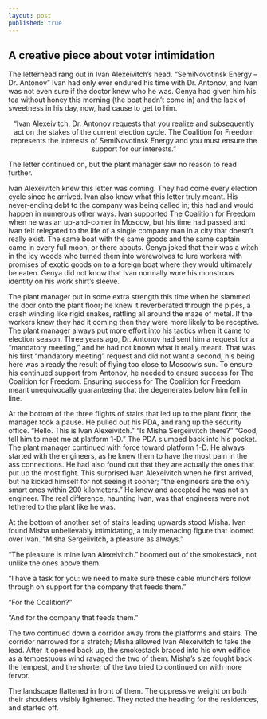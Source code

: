 ```yaml
---
layout: post
published: true
---
```

## A creative piece about voter intimidation

The letterhead rang out in Ivan Alexeivitch’s head. “SemiNovotinsk Energy – Dr. Antonov” Ivan had only ever endured his time with Dr. Antonov, and Ivan was not even sure if the doctor knew who he was. Genya had given him his tea without honey this morning (the boat hadn’t come in) and the lack of sweetness in his day, now, had cause to get to him. 

<div style="text-align:center;">“Ivan Alexeivitch, Dr. Antonov requests that you realize and subsequently act on the stakes of the current election cycle. The Coalition for Freedom represents the interests of SemiNovotinsk Energy and you must ensure the support for our interests.” </div>

The letter continued on, but the plant manager saw no reason to read further.

Ivan Alexeivitch knew this letter was coming. They had come every election cycle since he arrived. Ivan also knew what this letter truly meant. His never-ending debt to the company was being called in; this had and would happen in numerous other ways. Ivan supported The Coalition for Freedom when he was an up-and-comer in Moscow, but his time had passed and Ivan felt relegated to the life of a single company man in a city that doesn’t really exist. The same boat with the same goods and the same captain came in every full moon, or there abouts. Genya joked that their was a witch in the icy woods who turned them into werewolves to lure workers with promises of exotic goods on to a foreign boat where they would ultimately be eaten. Genya did not know that Ivan normally wore his monstrous identity on his work shirt’s sleeve. 

The plant manager put in some extra strength this time when he slammed the door onto the plant floor<nowiki>; he knew it reverberated through the pipes, </nowiki>a crash winding like rigid snakes, rattling all around the maze of metal. If the workers knew they had it coming then they were more likely to be receptive. The plant manager always put more effort into his tactics when it came to election season. Three years ago, Dr. Antonov had sent him a request for a “mandatory meeting,” and he had not known what it really meant. That was his first “mandatory meeting” request and did not want a second<nowiki>; his being here was already the result of flying to</nowiki>o close to Moscow’s sun. To ensure his continued support from Antonov, he needed to ensure success for The Coalition for Freedom. Ensuring success for The Coalition for Freedom meant unequivocally guaranteeing that the degenerates below him fell in line. 

At the bottom of the three flights of stairs that led up to the plant floor, the manager took a pause. He pulled out his PDA, and rang up the security office. “Hello. This is Ivan Alexeivitch.” “Is Misha Sergeiivitch there?” “Good, tell him to meet me at platform 1-D.” The PDA slumped back into his pocket. The plant manager continued with force toward platform 1-D. He always started with the engineers, as he knew them to have the most pain in the ass connections. He had also found out that they are actually the ones that put up the most fight. This surprised Ivan Alexeivitch when he first arrived, but he kicked himself for not seeing it sooner; “the engineers are the only smart ones within 200 kilometers.” He knew and accepted he was not an engineer. The real difference, haunting Ivan, was that engineers were not tethered to the plant like he was. 

At the bottom of another set of stairs leading upwards stood Misha. Ivan found Misha unbelievably intimidating, a truly menacing figure that loomed over Ivan. “Misha Sergeiivitch, a pleasure as always.” 

“The pleasure is mine Ivan Alexeivitch.” boomed out of the smokestack, not unlike the ones above them.

“I have a task for you: we need to make sure these cable munchers follow through on support for the company that feeds them.”

“For the Coalition?”

“And for the company that feeds them.”

The two continued down a corridor away from the platforms and stairs. The corridor narrowed for a stretch; Misha allowed Ivan Alexeivitch to take the lead. After it opened back up, the smokestack braced into his own edifice as a tempestuous wind ravaged the two of them. Misha’s size fought back the tempest, and the shorter of the two tried to continued on with more fervor. 

The landscape flattened in front of them. The oppressive weight on both their shoulders visibly lightened. They noted the heading for the residences, and started off.
